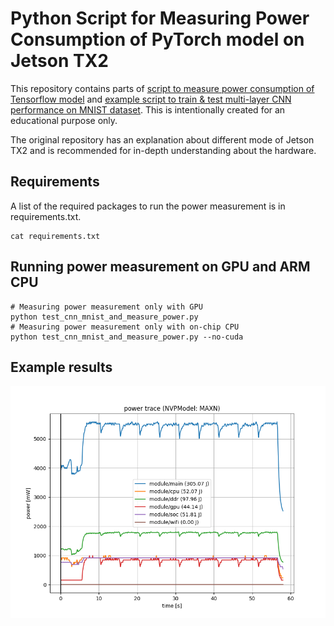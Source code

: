 # Python Script for Measuring Power Consumption of PyTorch model on Jetson TX2 

This repository contains parts of [script to measure power consumption of Tensorflow model](https://github.com/lcm97/TX2-dnn-power-measurements) and [example script to train & test multi-layer CNN performance on MNIST dataset](https://github.com/pytorch/examples/blob/main/mnist/main.py).
This is intentionally created for an educational purpose only. 

The original repository has an explanation about different mode of Jetson TX2 and is recommended for in-depth understanding about the hardware.

## Requirements

A list of the required packages to run the power measurement is in requirements.txt.

```
cat requirements.txt
```

## Running power measurement on GPU and ARM CPU

```
# Measuring power measurement only with GPU
python test_cnn_mnist_and_measure_power.py
# Measuring power measurement only with on-chip CPU
python test_cnn_mnist_and_measure_power.py --no-cuda
```

## Example results

![](gpu_meas_results.png "Overall power consumption when running with GPU")

